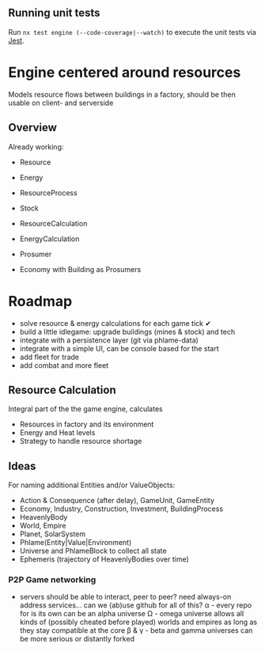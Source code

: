 ## Running unit tests

Run `nx test engine (--code-coverage|--watch)` to execute the unit tests via [Jest](https://jestjs.io).

# Engine centered around resources

Models resource flows between buildings in a factory, should be then usable on client- and serverside

## Overview

Already working:

- Resource
- Energy
- ResourceProcess
- Stock
- ResourceCalculation
- EnergyCalculation
- Prosumer

- Economy with Building as Prosumers

# Roadmap

- solve resource & energy calculations for each game tick ✔
- build a little idlegame: upgrade buildings (mines & stock) and tech
- integrate with a persistence layer (git via phlame-data)
- integrate with a simple UI, can be console based for the start
- add fleet for trade
- add combat and more fleet

## Resource Calculation

Integral part of the the game engine, calculates

- Resources in factory and its environment
- Energy and Heat levels
- Strategy to handle resource shortage

## Ideas

For naming additional Entities and/or ValueObjects:

- Action & Consequence (after delay), GameUnit, GameEntity
- Economy, Industry, Construction, Investment, BuildingProcess
- HeavenlyBody
- World, Empire
- Planet, SolarSystem
- Phlame(Entity|Value|Environment)
- Universe and PhlameBlock to collect all state
- Ephemeris (trajectory of HeavenlyBodies over time)

### P2P Game networking

- servers should be able to interact, peer to peer?
  need always-on address services... can we (ab)use github for all of this?
  α - every repo for is its own can be an alpha universe
  Ω - omega universe allows all kinds of (possibly cheated before played) worlds and empires as long as they stay compatible at the core
  β & γ - beta and gamma universes can be more serious or distantly forked
